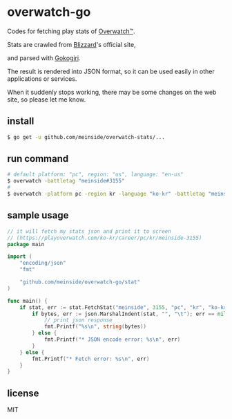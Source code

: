 # overwatch-go

Codes for fetching play stats of [Overwatch™](https://playoverwatch.com).

Stats are crawled from [Blizzard](https://www.blizzard.com)'s official site,

and parsed with [Gokogiri](https://github.com/jbowtie/gokogiri).

The result is rendered into JSON format, so it can be used easily in other applications or services.

When it suddenly stops working, there may be some changes on the web site, so please let me know.

## install

```bash
$ go get -u github.com/meinside/overwatch-stats/...
```

## run command

```bash
# default platform: "pc", region: "us", language: "en-us"
$ overwatch -battletag "meinside#3155"
#
$ overwatch -platform pc -region kr -language "ko-kr" -battletag "meinside#3155"
```

## sample usage

```go
// it will fetch my stats json and print it to screen
// (https://playoverwatch.com/ko-kr/career/pc/kr/meinside-3155)
package main

import (
	"encoding/json"
	"fmt"

	"github.com/meinside/overwatch-go/stat"
)

func main() {
	if stat, err := stat.FetchStat("meinside", 3155, "pc", "kr", "ko-kr"); err == nil {
		if bytes, err := json.MarshalIndent(stat, "", "\t"); err == nil {
			// print json response
			fmt.Printf("%s\n", string(bytes))
		} else {
			fmt.Printf("* JSON encode error: %s\n", err)
		}
	} else {
		fmt.Printf("* Fetch error: %s\n", err)
	}
}
```

## license

MIT
